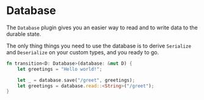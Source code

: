 # Database

The `Database` plugin gives you an easier way to read and to write data to the durable state.

The only thing things you need to use the database is to derive `Serialize` and `Deserialize` on your custom types, and you ready to go.

```rust
fn transition<D: Database>(database: &mut D) {
    let greetings = "Hello world!";

    let _ = database.save("/greet", greetings);
    let greetings = database.read::<String>("/greet");
}
```

